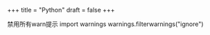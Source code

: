 +++
title = "Python"
draft = false
+++

禁用所有warn提示
import warnings
warnings.filterwarnings("ignore")
